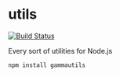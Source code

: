 utils
=====

[![Build Status](https://travis-ci.org/gammasoft/utils.png?branch=master)](https://travis-ci.org/gammasoft/utils)

Every sort of utilities for Node.js

    npm install gammautils
